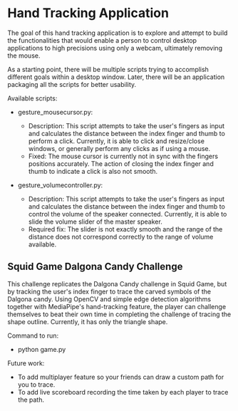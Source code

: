 # Hand Tracking Application

The goal of this hand tracking application is to explore and attempt to build the functionalities that would enable a person to control desktop applications to high precisions using only a webcam, ultimately removing the mouse.

As a starting point, there will be multiple scripts trying to accomplish different goals within a desktop window. Later, there will be an application packaging all the scripts for better usability.

Available scripts:
- gesture_mousecursor.py: 
    - Description: This script attempts to take the user's fingers as input and calculates the distance between the index finger and thumb to perform a click. Currently, it is able to click and resize/close windows, or generally perform any clicks as if using a mouse. 
    - Fixed: The mouse cursor is currently not in sync with the fingers positions accurately. The action of closing the index finger and thumb to indicate a click is also not smooth.

- gesture_volumecontroller.py:
    - Description: This script attempts to take the user's fingers as input and calculates the distance between the index finger and thumb to control the volume of the speaker connected. Currently, it is able to slide the volume slider of the master speaker.
    - Required fix: The slider is not exactly smooth and the range of the distance does not correspond correctly to the range of volume available.

## Squid Game Dalgona Candy Challenge
This challenge replicates the Dalgona Candy challenge in Squid Game, but by tracking the user's index finger to trace the carved symbols of the Dalgona candy. Using OpenCV and simple edge detection algorithms together with MediaPipe's hand-tracking feature, the player can challenge themselves to beat their own time in completing the challenge of tracing the shape outline. Currently, it has only the triangle shape.

Command to run:
- python game.py

Future work:
- To add multiplayer feature so your friends can draw a custom path for you to trace.
- To add live scoreboard recording the time taken by each player to trace the path.